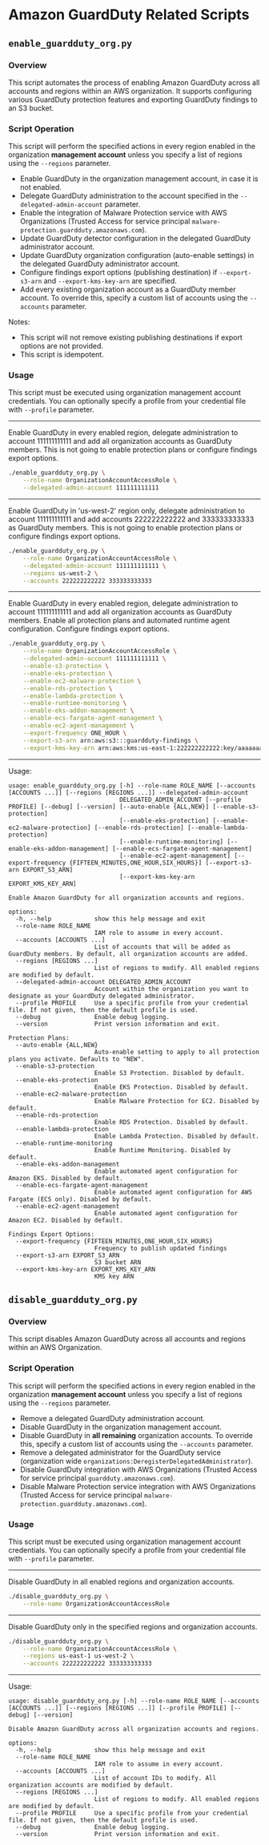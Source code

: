 # Amazon GuardDuty Related Scripts

## `enable_guardduty_org.py`

### Overview

This script automates the process of enabling Amazon GuardDuty across all accounts and regions within an AWS organization. It supports configuring various GuardDuty protection features and exporting GuardDuty findings to an S3 bucket.

### Script Operation

This script will perform the specified actions in every region enabled in the organization **management account** unless you specify a list of regions using the `--regions` parameter.

- Enable GuardDuty in the organization management account, in case it is not enabled.
- Delegate GuardDuty administration to the account specified in the `--delegated-admin-account` parameter.
- Enable the integration of Malware Protection service with AWS Organizations (Trusted Access for service principal `malware-protection.guardduty.amazonaws.com`).
- Update GuardDuty detector configuration in the delegated GuardDuty administrator account.
- Update GuardDuty organization configuration (auto-enable settings) in the delegated GuardDuty administrator account.
- Configure findings export options (publishing destination) if `--export-s3-arn` and `--export-kms-key-arn` are specified.
- Add every existing organization account as a GuardDuty member account. To override this, specify a custom list of accounts using the `--accounts` parameter.

Notes:
- This script will not remove existing publishing destinations if export options are not provided.
- This script is idempotent.


### Usage

This script must be executed using organization management account credentials. You can optionally specify a profile from your credential file with `--profile` parameter.

---
Enable GuardDuty in every enabled region, delegate administration to account 111111111111 and add all organization accounts as GuardDuty members. This is not going to enable protection plans or configure findings export options.
```bash
./enable_guardduty_org.py \
    --role-name OrganizationAccountAccessRole \
    --delegated-admin-account 111111111111
```

---
Enable GuardDuty in 'us-west-2' region only, delegate administration to account 111111111111 and add accounts 222222222222 and 333333333333 as GuardDuty members. This is not going to enable protection plans or configure findings export options.
```bash
./enable_guardduty_org.py \
    --role-name OrganizationAccountAccessRole \
    --delegated-admin-account 111111111111 \
    --regions us-west-2 \
    --accounts 222222222222 333333333333
```

---
Enable GuardDuty in every enabled region, delegate administration to account 111111111111 and add all organization accounts as GuardDuty members. Enable all protection plans and automated runtime agent configuration. Configure findings export options.
```bash
./enable_guardduty_org.py \
    --role-name OrganizationAccountAccessRole \
    --delegated-admin-account 111111111111 \
    --enable-s3-protection \
    --enable-eks-protection \
    --enable-ec2-malware-protection \
    --enable-rds-protection \
    --enable-lambda-protection \
    --enable-runtime-monitoring \
    --enable-eks-addon-management \
    --enable-ecs-fargate-agent-management \
    --enable-ec2-agent-management \
    --export-frequency ONE_HOUR \
    --export-s3-arn arn:aws:s3:::guardduty-findings \
    --export-kms-key-arn arn:aws:kms:us-east-1:222222222222:key/aaaaaaaa-bbbb-cccc-dddd-eeeeeeeeeeee
```

---
Usage:
```
usage: enable_guardduty_org.py [-h] --role-name ROLE_NAME [--accounts [ACCOUNTS ...]] [--regions [REGIONS ...]] --delegated-admin-account
                               DELEGATED_ADMIN_ACCOUNT [--profile PROFILE] [--debug] [--version] [--auto-enable {ALL,NEW}] [--enable-s3-protection]
                               [--enable-eks-protection] [--enable-ec2-malware-protection] [--enable-rds-protection] [--enable-lambda-protection]
                               [--enable-runtime-monitoring] [--enable-eks-addon-management] [--enable-ecs-fargate-agent-management]
                               [--enable-ec2-agent-management] [--export-frequency {FIFTEEN_MINUTES,ONE_HOUR,SIX_HOURS}] [--export-s3-arn EXPORT_S3_ARN]
                               [--export-kms-key-arn EXPORT_KMS_KEY_ARN]

Enable Amazon GuardDuty for all organization accounts and regions.

options:
  -h, --help            show this help message and exit
  --role-name ROLE_NAME
                        IAM role to assume in every account.
  --accounts [ACCOUNTS ...]
                        List of accounts that will be added as GuardDuty members. By default, all organization accounts are added.
  --regions [REGIONS ...]
                        List of regions to modify. All enabled regions are modified by default.
  --delegated-admin-account DELEGATED_ADMIN_ACCOUNT
                        Account within the organization you want to designate as your GuardDuty delegated administrator.
  --profile PROFILE     Use a specific profile from your credential file. If not given, then the default profile is used.
  --debug               Enable debug logging.
  --version             Print version information and exit.

Protection Plans:
  --auto-enable {ALL,NEW}
                        Auto-enable setting to apply to all protection plans you activate. Defaults to "NEW".
  --enable-s3-protection
                        Enable S3 Protection. Disabled by default.
  --enable-eks-protection
                        Enable EKS Protection. Disabled by default.
  --enable-ec2-malware-protection
                        Enable Malware Protection for EC2. Disabled by default.
  --enable-rds-protection
                        Enable RDS Protection. Disabled by default.
  --enable-lambda-protection
                        Enable Lambda Protection. Disabled by default.
  --enable-runtime-monitoring
                        Enable Runtime Monitoring. Disabled by default.
  --enable-eks-addon-management
                        Enable automated agent configuration for Amazon EKS. Disabled by default.
  --enable-ecs-fargate-agent-management
                        Enable automated agent configuration for AWS Fargate (ECS only). Disabled by default.
  --enable-ec2-agent-management
                        Enable automated agent configuration for Amazon EC2. Disabled by default.

Findings Export Options:
  --export-frequency {FIFTEEN_MINUTES,ONE_HOUR,SIX_HOURS}
                        Frequency to publish updated findings
  --export-s3-arn EXPORT_S3_ARN
                        S3 bucket ARN
  --export-kms-key-arn EXPORT_KMS_KEY_ARN
                        KMS key ARN
```


## `disable_guardduty_org.py`

### Overview

This script disables Amazon GuardDuty across all accounts and regions within an AWS Organization.

### Script Operation

This script will perform the specified actions in every region enabled in the organization **management account** unless you specify a list of regions using the `--regions` parameter.

- Remove a delegated GuardDuty administration account.
- Disable GuardDuty in the organization management account.
- Disable GuardDuty in **all remaining** organization accounts. To override this, specify a custom list of accounts using the `--accounts` parameter.
- Remove a delegated administrator for the GuardDuty service (organization wide `organizations:DeregisterDelegatedAdministrator`).
- Disable GuardDuty integration with AWS Organizations (Trusted Access for service principal `guardduty.amazonaws.com`).
- Disable Malware Protection service integration with AWS Organizations (Trusted Access for service principal `malware-protection.guardduty.amazonaws.com`).

### Usage

This script must be executed using organization management account credentials. You can optionally specify a profile from your credential file with `--profile` parameter.

---
Disable GuardDuty in all enabled regions and organization accounts.
```bash
./disable_guardduty_org.py \
    --role-name OrganizationAccountAccessRole
```

---
Disable GuardDuty only in the specified regions and organization accounts.
```bash
./disable_guardduty_org.py \
    --role-name OrganizationAccountAccessRole \
    --regions us-east-1 us-west-2 \
    --accounts 222222222222 333333333333
```

---
Usage:
```
usage: disable_guardduty_org.py [-h] --role-name ROLE_NAME [--accounts [ACCOUNTS ...]] [--regions [REGIONS ...]] [--profile PROFILE] [--debug] [--version]

Disable Amazon GuardDuty across all organization accounts and regions.

options:
  -h, --help            show this help message and exit
  --role-name ROLE_NAME
                        IAM role to assume in every account.
  --accounts [ACCOUNTS ...]
                        List of account IDs to modify. All organization accounts are modified by default.
  --regions [REGIONS ...]
                        List of regions to modify. All enabled regions are modified by default.
  --profile PROFILE     Use a specific profile from your credential file. If not given, then the default profile is used.
  --debug               Enable debug logging.
  --version             Print version information and exit.
```